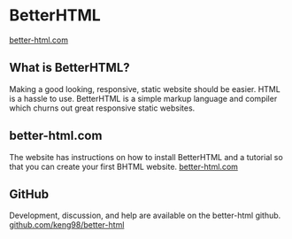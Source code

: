 # BetterHTML

[better-html.com](http://better-html.com)

## What is BetterHTML?
Making a good looking, responsive, static website should be easier. HTML is a hassle to use. BetterHTML is a simple markup language and compiler which churns out great responsive static websites.

## better-html.com
The website has instructions on how to install BetterHTML and a tutorial so that you can create your first BHTML website. [better-html.com](http://better-html.com)

## GitHub
Development, discussion, and help are available on the better-html github. [github.com/keng98/better-html](https://github.com/keng98/better-html)

